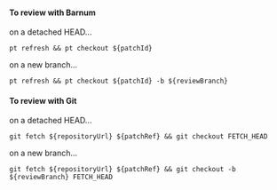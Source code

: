 #### To review with Barnum

on a detached HEAD...

    pt refresh && pt checkout ${patchId}

on a new branch...

    pt refresh && pt checkout ${patchId} -b ${reviewBranch}

#### To review with Git

on a detached HEAD...

    git fetch ${repositoryUrl} ${patchRef} && git checkout FETCH_HEAD

on a new branch...

    git fetch ${repositoryUrl} ${patchRef} && git checkout -b ${reviewBranch} FETCH_HEAD

